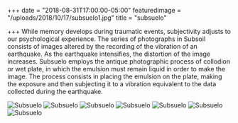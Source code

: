+++
date = "2018-08-31T17:00:00-05:00"
featuredimage = "/uploads/2018/10/17/subsuelo1.jpg"
title = "subsuelo"

+++
While memory develops during traumatic events, subjectivity adjusts to our psychological experience. The series of photographs in Subsoil consists of images altered by the recording of the vibration of an earthquake. As the earthquake intensifies, the distortion of the image increases. Subsuelo employs the antique photographic process of collodion or wet plate, in which the emulsion must remain liquid in order to make the image. The process consists in placing the emulsion on the plate, making the exposure and then subjecting it to a vibration equivalent to the data collected during the earthquake.

<img class="full" src="/uploads/2018/10/17/subsuelo1.jpg" alt="Subsuelo">

<img class="full" src="/uploads/2018/10/17/subsuelo2.jpg" alt="Subsuelo">

<img class="full" src="/uploads/2018/10/17/subsuelo3.jpg" alt="Subsuelo">

<img class="full" src="/uploads/2018/10/17/subsuelo4.jpg" alt="Subsuelo">

<img class="full" src="/uploads/2018/10/17/subsuelo5.jpg" alt="Subsuelo">

<img class="full" src="/uploads/2018/10/17/subsuelo6.jpg" alt="Subsuelo">

<img class="full" src="/uploads/2018/10/17/subsuelo7.jpg" alt="Subsuelo">